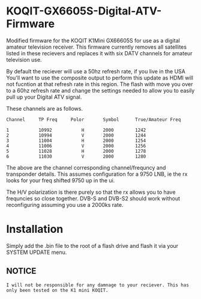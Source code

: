 # KOQIT-GX6605S-Digital-ATV-Firmware
Modified firmware for the KOQIT K1Mini GX66605S for use as a digital amateur television receiver.
This firmware currently removes all satellites listed in these recievers and replaces it with six DATV channels for amateur television use. 

By default the reciever will use a 50hz refresh rate, if you live in the USA You'll want to use the composite output to perform this update as HDMI will not fucntion at that refresh rate in this region. The flash with move you over to a 60hz refresh rate and change the settings needed to allow you to easily pull up your Digital ATV signal.

These channels are as follows. 

    Channel		TP Freq		Polor		Symbol		True/Amateur Freq
    
    1           10992           H       2000        1242
    2           10994           V       2000        1244
    3           11004           H       2000        1254
    4           11006           V       2000        1256
    5           11028           H       2000        1278
    6           11030           V       2000        1280


The above are the channel corresponding channel/frequncy and transponder details.
This assumes configuration for a 9750 LNB, ie the rx looks for your freq shifted 9750 up in
the ui.

The H/V polarization is there purely so that the rx allows you to have frequncies so close
together. DVB-S and DVB-S2 should work without reconfiguring assuming you use a 2000ks rate.

# Installation

Simply add the .bin file to the root of a flash drive and flash it via your SYSTEM UPDATE menu.

## NOTICE
  
    I will not be responsible for any damnage to your reciever. This has only been tested on the K1 mini KOQIT.
  
